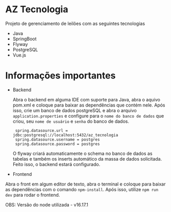 # AZ Tecnologia

Projeto de gerenciamento de leilões com as seguintes tecnologias

  - Java
  - SpringBoot
  - Flyway
  - PostgreSQL
  - Vue.js

# Informações importantes

  - Backend

    Abra o backend em alguma IDE com suporte para Java, abra o aquivo pom.xml e coloque para baixar as dependências que contém nele.
    Após isso, crie um banco de dados postgreSQL e abra o arquivo ``application.properties`` e configure para o ``nome do banco de dados`` que criou, seu ``nome de usuário`` e ``senha`` do banco de dados. 
    
         spring.datasource.url = jdbc:postgresql://localhost:5432/az_tecnologia
         spring.datasource.username = postgres
         spring.datasource.password = postgres
    
    O flyway criará automaticamente o schema no banco de dados as tabelas e também os inserts automático da massa de dados solicitada. Feito isso, o backend estará configurado.

  - Frontend

  Abra o front em algum editor de texto, abra o terminal e coloque para baixar as dependências com o comando ``npm-install``.
  Após isso, utilize ``npm run dev`` para rodar o frontend. 

  OBS: Versão do node utilizada - v16.17.1
